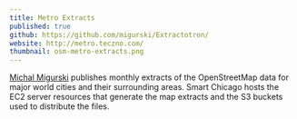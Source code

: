 ```yaml
---
title: Metro Extracts
published: true
github: https://github.com/migurski/Extractotron/
website: http://metro.teczno.com/
thumbnail: osm-metro-extracts.png
---
```


[Michal Migurski](http://mike.teczno.com/) publishes monthly extracts of the OpenStreetMap data for major world cities and their surrounding areas. Smart Chicago hosts the EC2 server resources that generate the map extracts and the S3 buckets used to distribute the files.